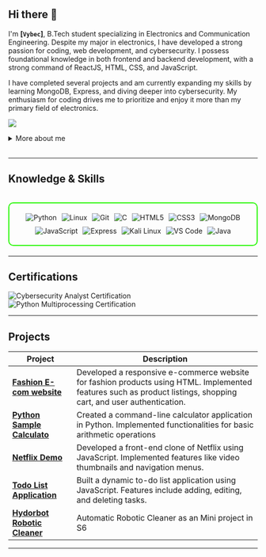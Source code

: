 ## Hi there 👋

I'm **[`Vybec`]**, B.Tech student specializing in Electronics and Communication Engineering. Despite my major in electronics, I have developed a strong passion for coding, web development, and cybersecurity. I possess foundational knowledge in both frontend and backend development, with a strong command of ReactJS, HTML, CSS, and JavaScript.

I have completed several projects and am currently expanding my skills by learning MongoDB, Express, and diving deeper into cybersecurity. My enthusiasm for coding drives me to prioritize and enjoy it more than my primary field of electronics.

<a href="https://www.linkedin.com/in/adeep-v-b915a1292/"><img src="https://img.shields.io/badge/-LinkedIn-0072b1?&style=for-the-badge&logo=linkedin&logoColor=white" /></a>

<details>
  <summary>More about me</summary>

- **Name**: Adeep
- **From**: India
- **Full stack developer** | **B-tech Student** | **Freelance Penetration Tester**
- Continuously improving my knowledge of **Web Development**, **Website Vulnerabilities**, and **Cybersecurity Skills**.
- Currently learning **MongoDB**, **Express**,**advanced hacking techniques**, and **cybersecurity certifications**.

</details>

<br>

---

<h2 id="knowledge_skills" align=''> Knowledge & Skills </h2>

<br>

<div style="border: 2px solid #22F700; border-radius: 10px; padding: 20px; margin-bottom: 20px;">
  <div align="left" style="display: flex; flex-wrap: wrap; justify-content: center; gap: 10px;">
      <img src="https://img.shields.io/badge/Python-3776AB?style=for-the-badge&logo=python&color=000000" alt="Python" />
      <img src="https://img.shields.io/badge/Linux-FCC624?style=for-the-badge&logo=linux&color=000000" alt="Linux" />
      <img src="https://img.shields.io/badge/Git-F05032?style=for-the-badge&logo=git&color=000000" alt="Git" />
      <img src="https://img.shields.io/badge/C-00599C?style=for-the-badge&logo=c&color=000000" alt="C" />
      <img src="https://img.shields.io/badge/HTML5-5D4B6C?style=for-the-badge&logo=html5&color=000000" alt="HTML5" />
      <img src="https://img.shields.io/badge/CSS3-2965F1?style=for-the-badge&logo=css3&color=000000" alt="CSS3" />
      <img src="https://img.shields.io/badge/MongoDB-47A248?style=for-the-badge&logo=mongodb&color=000000" alt="MongoDB" />
      <img src="https://img.shields.io/badge/JavaScript-F7DF1E?style=for-the-badge&logo=javascript&color=000000" alt="JavaScript" />
      <img src="https://img.shields.io/badge/Express-000000?style=for-the-badge&logo=express&color=000000" alt="Express" />
      <img src="https://img.shields.io/badge/Kali_Linux-557C94?style=for-the-badge&logo=kali-linux&color=000000" alt="Kali Linux" />
      <img src="https://img.shields.io/badge/VS_Code-007ACC?style=for-the-badge&logo=visual-studio-code&color=000000" alt="VS Code" />
      <img src="https://img.shields.io/badge/Java-007396?style=for-the-badge&logo=java&color=000000" alt="Java" />


  </div>
</div>

---
<h2 id="Certifications" align=''> Certifications </h2>

<div>
<img src="https://img.shields.io/badge/Cybersecurity_Analyst-Certified-blue?style=for-the-badge&color=000000" alt="Cybersecurity Analyst Certification" />
<img src="https://img.shields.io/badge/Python_Multiprocessing-Certified-green?style=for-the-badge&color=000000" alt="Python Multiprocessing Certification" />


</div>

---

<h2 id="Projects" align=''> Projects </h2>


| **Project**      | **Description**                                                                                  |
|-------------------|--------------------------------------------------------------------------------------------------|
| **[Fashion E-com website](https://github.com/vybec/fashion-ecomapp)**    | Developed a responsive e-commerce website for fashion products using HTML. Implemented features such as product listings, shopping cart, and user authentication. |
| **[Python Sample Calculato](https://github.com/vybec/Python-sample-calculator)**    | Created a command-line calculator application in Python. Implemented functionalities for basic arithmetic operations |
| **[Netflix Demo](https://github.com/vybec/Netflix_demo-r-)**    | Developed a front-end clone of Netflix using JavaScript. Implemented features like video thumbnails and navigation menus. | 
| **[Todo List Application](https://github.com/vybec/Todo_list_app-r-)**    | Built a dynamic to-do list application using JavaScript. Features include adding, editing, and deleting tasks. | 
| **[Hydorbot Robotic Cleaner](https://github.com/vybec/Miniproject-HYDORBOT-ROBOTIC-CLEAR-)**    | Automatic Robotic Cleaner as an Mini project in S6 |

---

